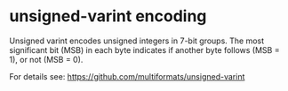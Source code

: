 unsigned-varint encoding
========================

Unsigned varint encodes unsigned integers in 7-bit groups. The most
significant bit (MSB) in each byte indicates if another byte follows
(MSB = 1), or not (MSB = 0).

For details see: https://github.com/multiformats/unsigned-varint

